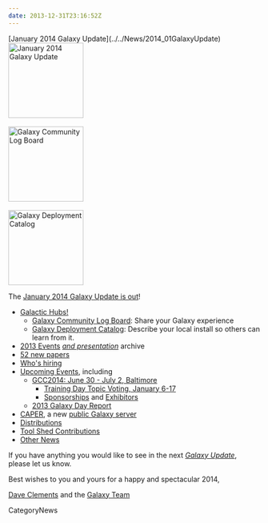 ```yaml
---
date: 2013-12-31T23:16:52Z
---
```

<div class='newsItemHeader'>[January 2014 Galaxy Update](../../News/2014_01GalaxyUpdate)</div>

<div class='right'>
<a href='/GalaxyUpdates/2014_01'><img src='/Images/Logos/GalaxyUpdate200.png' alt='January 2014 Galaxy Update' width=150 /></a>
<br /><br />
<a href='/GalaxyUpdates/2014_01#galaxy-community-log-board'><img src='/Images/Logos/LogBoardWText200.png' alt='Galaxy Community Log Board' width="150" /></a>
<br /><br />
<a href='/GalaxyUpdates/2014_01#galaxy-deployment-catalog'><img src='/Images/Logos/GalaxyDeploymentCatalog200.png' alt='Galaxy Deployment Catalog' width="150" /></a>
</div>

The [January 2014 Galaxy Update is out](../../GalaxyUpdates/2014_01)!

* [Galactic Hubs!](/GalaxyUpdates/2014_01#galaxy-community-hubs)
  * [Galaxy Community Log Board](/GalaxyUpdates/2014_01#galaxy-community-log-board): Share your Galaxy experience
  * [Galaxy Deployment Catalog](/GalaxyUpdates/2014_01#galaxy-deployment-catalog): Describe your local install so others can learn from it.
* [2013 Events](/GalaxyUpdates/2014_01#2013-events-archive) *[and presentation](/GalaxyUpdates/2014_01#2013-events-archive)* archive
* [52 new papers](/GalaxyUpdates/2014_01#new-papers)
* [Who's hiring](/GalaxyUpdates/2014_01#whos-hiring)
* [Upcoming Events](/GalaxyUpdates/2014_01#events), including
  * [GCC2014: June 30 - July 2, Baltimore](/GalaxyUpdates/2014_01#gcc2014-june-30---july-2-baltimore)
    * [Training Day Topic Voting, January 6-17](/GalaxyUpdates/2014_01#training-day-topic-voting-january-6-17) 
    * [Sponsorships](/GalaxyUpdates/2014_01#sponsorships) and [Exhibitors](/GalaxyUpdates/2014_01#exhibitors) 
  * [2013 Galaxy Day Report](/GalaxyUpdates/2014_01#2013-galaxy-day-report)
* [CAPER](/GalaxyUpdates/2014_01#caper), a new [public Galaxy server](/GalaxyUpdates/2014_01#new-public-servers)
* [Distributions](/GalaxyUpdates/2014_01#galaxy-distributions)
* [Tool Shed Contributions](/GalaxyUpdates/2014_01#toolshed-contributions) 
* [Other News](/GalaxyUpdates/2014_01#other-news)

If you have anything you would like to see in the next *[Galaxy Update](../../GalaxyUpdates)*, please let us know.

Best wishes to you and yours for a happy and spectacular 2014,

[Dave Clements](/DaveClements) and the [Galaxy Team](../../GalaxyTeam)


CategoryNews
